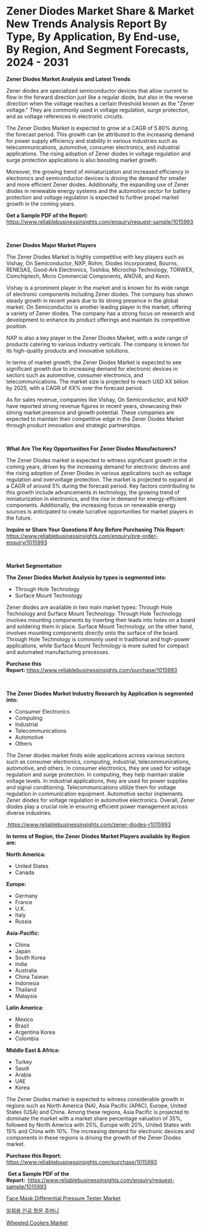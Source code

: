 <p><h1>Zener Diodes Market Share & Market New Trends Analysis Report By Type, By Application, By End-use, By Region, And Segment Forecasts, 2024 - 2031</h1></p><p><strong>Zener Diodes Market Analysis and Latest Trends</strong></p>
<p><p>Zener diodes are specialized semiconductor devices that allow current to flow in the forward direction just like a regular diode, but also in the reverse direction when the voltage reaches a certain threshold known as the "Zener voltage." They are commonly used in voltage regulation, surge protection, and as voltage references in electronic circuits.</p><p>The Zener Diodes Market is expected to grow at a CAGR of 5.80% during the forecast period. This growth can be attributed to the increasing demand for power supply efficiency and stability in various industries such as telecommunications, automotive, consumer electronics, and industrial applications. The rising adoption of Zener diodes in voltage regulation and surge protection applications is also boosting market growth.</p><p>Moreover, the growing trend of miniaturization and increased efficiency in electronics and semiconductor devices is driving the demand for smaller and more efficient Zener diodes. Additionally, the expanding use of Zener diodes in renewable energy systems and the automotive sector for battery protection and voltage regulation is expected to further propel market growth in the coming years.</p></p>
<p><strong>Get a Sample PDF of the Report:&nbsp;</strong> <a href="https://www.reliablebusinessinsights.com/enquiry/request-sample/1015993">https://www.reliablebusinessinsights.com/enquiry/request-sample/1015993</a></p>
<p>&nbsp;</p>
<p><strong>Zener Diodes Major Market Players</strong></p>
<p><p>The Zener Diodes Market is highly competitive with key players such as Vishay, On Semiconductor, NXP, Rohm, Diodes Incorporated, Bourns, RENESAS, Good-Ark Electronics, Toshiba, Microchip Technology, TORWEX, Comchiptech, Micro Commercial Components, ANOVA, and Kexin. </p><p>Vishay is a prominent player in the market and is known for its wide range of electronic components including Zener diodes. The company has shown steady growth in recent years due to its strong presence in the global market. On Semiconductor is another leading player in the market, offering a variety of Zener diodes. The company has a strong focus on research and development to enhance its product offerings and maintain its competitive position.</p><p>NXP is also a key player in the Zener Diodes Market, with a wide range of products catering to various industry verticals. The company is known for its high-quality products and innovative solutions. </p><p>In terms of market growth, the Zener Diodes Market is expected to see significant growth due to increasing demand for electronic devices in sectors such as automotive, consumer electronics, and telecommunications. The market size is projected to reach USD XX billion by 2025, with a CAGR of XX% over the forecast period.</p><p>As for sales revenue, companies like Vishay, On Semiconductor, and NXP have reported strong revenue figures in recent years, showcasing their strong market presence and growth potential. These companies are expected to maintain their competitive edge in the Zener Diodes Market through product innovation and strategic partnerships.</p></p>
<p>&nbsp;</p>
<p><strong>What Are The Key Opportunities For Zener Diodes Manufacturers?</strong></p>
<p><p>The Zener Diodes market is expected to witness significant growth in the coming years, driven by the increasing demand for electronic devices and the rising adoption of Zener Diodes in various applications such as voltage regulation and overvoltage protection. The market is projected to expand at a CAGR of around 5% during the forecast period. Key factors contributing to this growth include advancements in technology, the growing trend of miniaturization in electronics, and the rise in demand for energy-efficient components. Additionally, the increasing focus on renewable energy sources is anticipated to create lucrative opportunities for market players in the future.</p></p>
<p><strong>Inquire or Share Your Questions If Any Before Purchasing This Report:</strong> <a href="https://www.reliablebusinessinsights.com/enquiry/pre-order-enquiry/1015993">https://www.reliablebusinessinsights.com/enquiry/pre-order-enquiry/1015993</a></p>
<p>&nbsp;</p>
<p><strong>Market Segmentation</strong></p>
<p><strong>The Zener Diodes Market Analysis by types is segmented into:</strong></p>
<p><ul><li>Through Hole Technology</li><li>Surface Mount Technology</li></ul></p>
<p><p>Zener diodes are available in two main market types: Through Hole Technology and Surface Mount Technology. Through Hole Technology involves mounting components by inserting their leads into holes on a board and soldering them in place. Surface Mount Technology, on the other hand, involves mounting components directly onto the surface of the board. Through Hole Technology is commonly used in traditional and high-power applications, while Surface Mount Technology is more suited for compact and automated manufacturing processes.</p></p>
<p><strong>Purchase this Report:&nbsp;</strong><a href="https://www.reliablebusinessinsights.com/purchase/1015993">https://www.reliablebusinessinsights.com/purchase/1015993</a></p>
<p>&nbsp;</p>
<p><strong>The Zener Diodes Market Industry Research by Application is segmented into:</strong></p>
<p><ul><li>Consumer Electronics</li><li>Computing</li><li>Industrial</li><li>Telecommunications</li><li>Automotive</li><li>Others</li></ul></p>
<p><p>The Zener diodes market finds wide applications across various sectors such as consumer electronics, computing, industrial, telecommunications, automotive, and others. In consumer electronics, they are used for voltage regulation and surge protection. In computing, they help maintain stable voltage levels. In industrial applications, they are used for power supplies and signal conditioning. Telecommunications utilize them for voltage regulation in communication equipment. Automotive sector implements Zener diodes for voltage regulation in automotive electronics. Overall, Zener diodes play a crucial role in ensuring efficient power management across diverse industries.</p></p>
<p><a href="https://www.reliablebusinessinsights.com/zener-diodes-r1015993">&nbsp;https://www.reliablebusinessinsights.com/zener-diodes-r1015993</a></p>
<p><strong>In terms of Region, the Zener Diodes Market Players available by Region are:</strong></p>
<p>
    <p> <strong> North America: </strong>
        <ul>
            <li>United States</li>
            <li>Canada</li>
        </ul>
        </p> 
    <p> <strong> Europe: </strong>
        <ul>
            <li>Germany</li>
            <li>France</li>
            <li>U.K.</li>
            <li>Italy</li>
            <li>Russia</li>
        </ul>
        </p> 
    <p> <strong> Asia-Pacific: </strong>
        <ul>
            <li>China</li>
            <li>Japan</li>
            <li>South Korea</li>
            <li>India</li>
            <li>Australia</li>
            <li>China Taiwan</li>
            <li>Indonesia</li>
            <li>Thailand</li>
            <li>Malaysia</li>
        </ul>
        </p> 
    <p> <strong> Latin America: </strong>
        <ul>
            <li>Mexico</li>
            <li>Brazil</li>
            <li>Argentina Korea</li>
            <li>Colombia</li>
        </ul>
        </p> 
    <p> <strong> Middle East & Africa: </strong>
        <ul>
            <li>Turkey</li>
            <li>Saudi</li>
            <li>Arabia</li>
            <li>UAE</li>
            <li>Korea</li>
        </ul>
    </p>
    </p>
<p><p>The Zener Diodes market is expected to witness considerable growth in regions such as North America (NA), Asia Pacific (APAC), Europe, United States (USA) and China. Among these regions, Asia Pacific is projected to dominate the market with a market share percentage valuation of 35%, followed by North America with 25%, Europe with 20%, United States with 15% and China with 10%. The increasing demand for electronic devices and components in these regions is driving the growth of the Zener Diodes market.</p></p>
<p><strong>Purchase this Report: </strong><a href="https://www.reliablebusinessinsights.com/purchase/1015993">https://www.reliablebusinessinsights.com/purchase/1015993</a></p>
<p>&nbsp;<strong>Get a Sample PDF of the Report:&nbsp;&nbsp;</strong><a href="https://www.reliablebusinessinsights.com/enquiry/request-sample/1015993">https://www.reliablebusinessinsights.com/enquiry/request-sample/1015993</a></p>
<p><strong></strong></p>
<p><p><a href="https://view.publitas.com/reportprime-1/global-face-mask-differential-pressure-tester-market-focus-on-product-type-10l-min-and-below-above-10l-min-end-user-and-region-analysis-and-forecast-2024-2031/">Face Mask Differential Pressure Tester Market</a></p><p><a href="https://medium.com/@rowedrowe/%EA%B8%80%EB%A1%9C%EB%B2%8C-%EC%9D%BC%ED%9A%8C%EC%9A%A9-%EB%8C%80%EC%9E%A5%EC%A1%B0%EC%B6%94%EB%83%84%EB%B9%84-%EC%8B%9C%EC%9E%A5-%EA%B7%9C%EB%AA%A8-%EB%B0%8F-%EC%A0%90%EC%9C%A0%EC%9C%A8-%EB%B6%84%EC%84%9D-%EC%A0%9C%ED%92%88-%EC%9C%A0%ED%98%95%EB%B3%84-%EC%A0%81%EC%9A%A9-%EB%B6%84%EC%95%BC%EB%B3%84-%EC%A7%80%EC%97%AD%EB%B3%84-%EC%98%88%EC%B8%A1-2024-2031-2a06a6e393c4">일회용 인공 항문 주머니</a></p><p><a href="https://github.com/emnqcawl19/Market-Research-Report-List-1/blob/main/wheeled-coolers-market.md">Wheeled Coolers Market</a></p></p>
